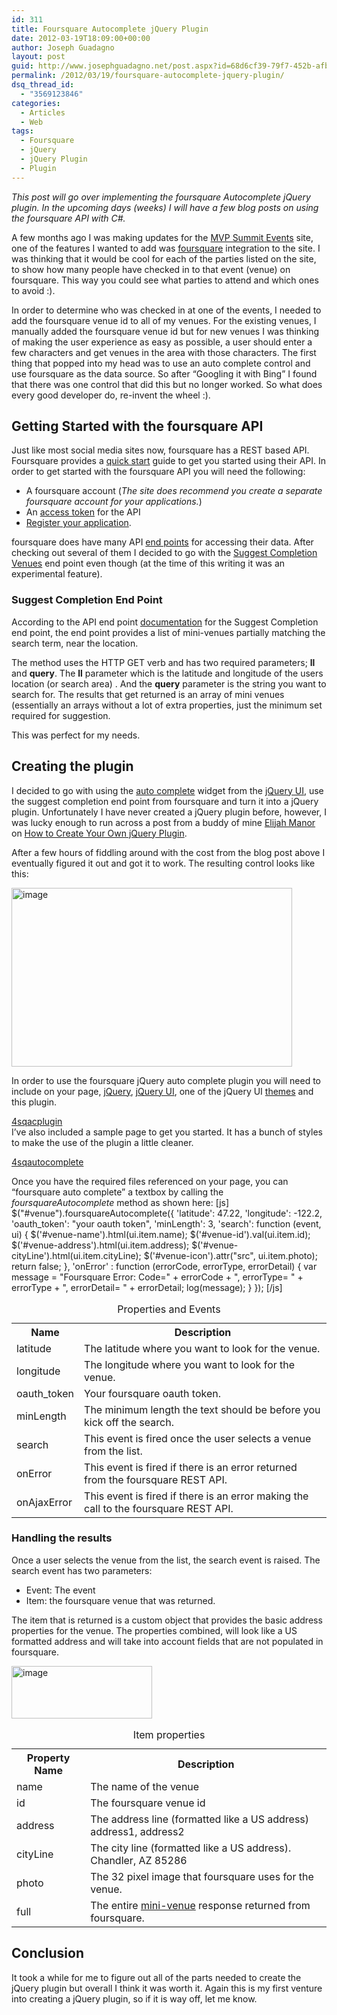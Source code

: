 ```yaml
---
id: 311
title: Foursquare Autocomplete jQuery Plugin
date: 2012-03-19T18:09:00+00:00
author: Joseph Guadagno
layout: post
guid: http://www.josephguadagno.net/post.aspx?id=68d6cf39-79f7-452b-afb5-23042da75abe
permalink: /2012/03/19/foursquare-autocomplete-jquery-plugin/
dsq_thread_id:
  - "3569123846"
categories:
  - Articles
  - Web
tags:
  - Foursquare
  - jQuery
  - jQuery Plugin
  - Plugin
---
```

<em>This post will go over implementing the foursquare Autocomplete jQuery plugin. In the upcoming days (weeks) I will have a few blog posts on using the foursquare API with C#.</em>

A few months ago I was making updates for the <a title="MVP Summit Events" href="http://www.mvpsummitevents.info" target="_blank">MVP Summit Events</a> site, one of the features I wanted to add was <a href="http://www.foursquare.com" target="_blank">foursquare</a> integration to the site. I was thinking that it would be cool for each of the parties listed on the site, to show how many people have checked in to that event (venue) on foursquare. This way you could see what parties to attend and which ones to avoid :).

In order to determine who was checked in at one of the events, I needed to add the foursquare venue id to all of my venues. For the existing venues, I manually added the foursquare venue id but for new venues I was thinking of making the user experience as easy as possible, a user should enter a few characters and get venues in the area with those characters. The first thing that popped into my head was to use an auto complete control and use foursquare as the data source. So after “Googling it with Bing” I found that there was one control that did this but no longer worked. So what does every good developer do, re-invent the wheel :).
<h2>Getting Started with the foursquare API</h2>
Just like most social media sites now, foursquare has a REST based API. Foursquare provides a <a href="https://developer.foursquare.com/overview/" target="_blank">quick start</a> guide to get you started using their API. In order to get started with the foursquare API you will need the following:
<ul>
	<li>A foursquare account (<em>The site does recommend you create a separate foursquare account for your applications.</em>)</li>
	<li>An <a href="https://developer.foursquare.com/overview/auth" target="_blank">access token</a> for the API</li>
	<li><a href="https://foursquare.com/oauth" target="_blank">Register your application</a>.</li>
</ul>
foursquare does have many API <a href="https://developer.foursquare.com/docs/" target="_blank">end points</a> for accessing their data. After checking out several of them I decided to go with the <a href="https://developer.foursquare.com/docs/venues/suggestcompletion" target="_blank">Suggest Completion Venues</a> end point even though (at the time of this writing it was an experimental feature).
<h3>Suggest Completion End Point</h3>
According to the API end point <a href="https://developer.foursquare.com/docs/venues/suggestcompletion" target="_blank">documentation</a> for the Suggest Completion end point, the end point provides a list of mini-venues partially matching the search term, near the location.

The method uses the HTTP GET verb and has two required parameters; <strong>ll</strong> and <strong>query</strong>. The <strong>ll</strong> parameter which is the latitude and longitude of the users location (or search area) . And the <strong>query</strong> parameter is the string you want to search for. The results that get returned is an array of mini venues (essentially an arrays without a lot of extra properties, just the minimum set required for suggestion.

This was perfect for my needs.
<h2>Creating the plugin</h2>
I decided to go with using the <a href="http://jqueryui.com/demos/autocomplete/" target="_blank">auto complete</a> widget from the <a href="http://jqueryui.com/" target="_blank">jQuery UI</a>, use the suggest completion end point from foursquare and turn it into a jQuery plugin. Unfortunately I have never created a jQuery plugin before, however, I was lucky enough to run across a post from a buddy of mine <a href="http://elijahmanor.com/" target="_blank">Elijah Manor</a> on <a href="http://msdn.microsoft.com/en-us/scriptjunkie/ff608209" target="_blank">How to Create Your Own jQuery Plugin</a>.

After a few hours of fiddling around with the cost from the blog post above I eventually figured it out and got it to work. The resulting control looks like this:

<a href="http://1222-7915.el-alt.com/wp-content/uploads/2015/03/image_8.png"><img style="display: inline; border-width: 0px;" title="image" src="http://1222-7915.el-alt.com/wp-content/uploads/2015/03/image_thumb_7.png" alt="image" width="449" height="286" border="0" /></a>

In order to use the foursquare jQuery auto complete plugin you will need to include on your page, <a href="http://docs.jquery.com/Downloading_jQuery" target="_blank">jQuery</a>, <a href="http://jqueryui.com/download" target="_blank">jQuery UI</a>, one of the jQuery UI <a href="http://jqueryui.com/themeroller/" target="_blank">themes</a> and this plugin.
<div id="scid:F60BB8FA-6F02-4999-8F5E-9DD4E92C4DA7:a480c807-99ec-4f13-a8d1-d5f84cd5d1b4" class="wlWriterEditableSmartContent" style="margin: 0px; display: inline; float: none; padding: 0px;">
<div><a href="http://1222-7915.el-alt.com/wp-content/uploads/2015/03/4sqacplugin.js">4sqacplugin</a></div>
</div>
I’ve also included a sample page to get you started. It has a bunch of styles to make the use of the plugin a little cleaner.

<a href="http://1222-7915.el-alt.com/wp-content/uploads/2015/03/4sqautocomplete.html">4sqautocomplete</a>

Once you have the required files referenced on your page, you can “foursquare auto complete” a textbox by calling the <em>foursquareAutocomplete</em> method as shown here:
[js]
$(&quot;#venue&quot;).foursquareAutocomplete({
  'latitude': 47.22,
  'longitude': -122.2,
  'oauth_token': &quot;your oauth token&quot;,
  'minLength': 3,
  'search': function (event, ui) {
    $('#venue-name').html(ui.item.name);
    $('#venue-id').val(ui.item.id);
    $('#venue-address').html(ui.item.address);
    $('#venue-cityLine').html(ui.item.cityLine);
    $('#venue-icon').attr(&quot;src&quot;, ui.item.photo);
    return false;
  },
  'onError' : function (errorCode, errorType, errorDetail) {
    var message = &quot;Foursquare Error: Code=&quot; + errorCode + 
    &quot;, errorType= &quot; + errorType + 
    &quot;, errorDetail= &quot; + errorDetail;
    log(message);
  }
});
[/js]
<table class="table table-striped"><caption>Properties and Events</caption>
<tbody>
<tr>
<th abbr="Name">Name</th>
<th scope="col" abbr="Description">Description</th>
</tr>
<tr>
<td>latitude</td>
<td>The latitude where you want to look for the venue.</td>
</tr>
<tr>
<td>longitude</td>
<td class="alt">The longitude where you want to look for the venue.</td>
</tr>
<tr>
<td>oauth_token</td>
<td>Your foursquare oauth token.</td>
</tr>
<tr >
<td>minLength</td>
<td class="alt">The minimum length the text should be before you kick off the search.</td>
</tr>
<tr>
<td>search</td>
<td>This event is fired once the user selects a venue from the list.</td>
</tr>
<tr>
<td>onError</td>
<td class="alt">This event is fired if there is an error returned from the foursquare REST API.</td>
</tr>
<tr>
<td>onAjaxError</td>
<td>This event is fired if there is an error making the call to the foursquare REST API.</td>
</tr>
</tbody>
</table>
<h3>Handling the results</h3>
Once a user selects the venue from the list, the search event is raised. The search event has two parameters:
<ul>
	<li>Event: The event</li>
	<li>Item: the foursquare venue that was returned.</li>
</ul>
The item that is returned is a custom object that provides the basic address properties for the venue. The properties combined, will look like a US formatted address and will take into account fields that are not populated in foursquare.

<a href="http://1222-7915.el-alt.com/wp-content/uploads/2015/03/image_9.png"><img style="display: inline; border-width: 0px;" title="image" src="http://1222-7915.el-alt.com/wp-content/uploads/2015/03/image_thumb_8.png" alt="image" width="225" height="84" border="0" /></a>
<table class="table table-striped"><caption>Item properties</caption>
<tbody>
<tr>
<th scope="col" abbr="Property Name">Property Name</th>
<th scope="col" abbr="Description">Description</th>
</tr>
<tr>
<td>name</td>
<td>The name of the venue</td>
</tr>
<tr>
<td>id</td>
<td class="alt">The foursquare venue id</td>
</tr>
<tr>
<td>address</td>
<td>The address line (formatted like a US address) address1, address2</td>
</tr>
<tr>
<td>cityLine</td>
<td class="alt">The city line (formatted like a US address). Chandler, AZ 85286</td>
</tr>
<tr>
<td>photo</td>
<td>The 32 pixel image that foursquare uses for the venue.</td>
</tr>
<tr>
<td>full</td>
<td class="alt">The entire <a href="https://developer.foursquare.com/docs/venues/suggestcompletion" target="_blank">mini-venue</a> response returned from foursquare.</td>
</tr>
</tbody>
</table>
<h2>Conclusion</h2>
It took a while for me to figure out all of the parts needed to create the jQuery plugin but overall I think it was worth it. Again this is my first venture into creating a jQuery plugin, so if it is way off, let me know.
